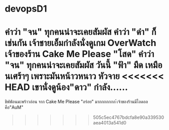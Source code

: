 # devopsD1
คำว่า "จน" ทุกคนน่าจะเคยสัมผัส คำว่า "ดำ" 
ก็เช่นกัน
เจ้าชายเอ็มกำลังนั่งดูเกม OverWatch
เจ้าของร้าน Cake Me Please "โสด"
คำว่า "จน" ทุกคนน่าจะเคยสัมผัส
วันนี้ "ฟ้า" มืด เหมือนเศร้าๆ เพราะมันหน้าวหนาว หัวจาย
<<<<<<< HEAD
เขานั่งดูน้อง"ดาว" กำลัง......
=======
ชิฟฟ่อนมะพร้าวอ่อน จาก Cake Me Please "อร่อย" มากกกกกกก
้เจ้าของร้านมีไอดอลคือ"AuM"
>>>>>>> 505c5ec4767bdcfa8e90a339530aea4013a541d0
